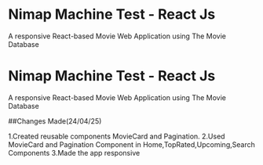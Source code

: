 # Nimap Machine Test - React Js

A responsive React-based Movie Web Application using The Movie Database

# Nimap Machine Test - React Js

A responsive React-based Movie Web Application using The Movie Database

##Changes Made(24/04/25)

1.Created reusable components MovieCard and Pagination.
2.Used MovieCard and Pagination Component in Home,TopRated,Upcoming,Search Components
3.Made the app responsive
